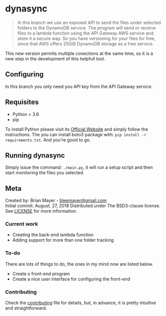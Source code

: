 # dynasync

> In this branch we use an expoxed API to send the files under selected folders to the DynamoDB service. The program will send or receive files to a lambda function using the API Gateway AWS service and store it a secure way. So you have versioning for your files for free, since that AWS offers 25GiB DynamoDB storage as a free service.

This new version permits multiple conections at the same time, so it is a new step in the development of this helpfull tool.

## Configuring

In this branch you only need you API key from the API Gateway service.

## Requisites

- Python > 3.6
- pip

To install Python please visit its [Official Website](https://www.python.org/) and simply follow the instructions. The you can install boto3 package with: `pip install -r requirements.txt`. And you're good to go.

## Running dynasync

Simply issue the command: `./main.py`, it will run a setup script and then start monitoring the files you selected.

## Meta

Created by: Brian Mayer - bleemayer@gmail.com	
Initial commit: August, 27, 2018
Distributed under The BSD3-clause license. See [LICENSE](LICENSE) for more information.

### Current work

- Creating the back-end lambda function
- Adding support for more than one folder tracking

### To-do

There are lots of things to do, the ones in my mind now are listed below.

- Create o front-end program
- Create a nice user interface for configuring the front-end

### Contributing

Check the [contributing](CONTRIBUTING.md) file for details, but, in advance, it is pretty intuitive and straightforward.

